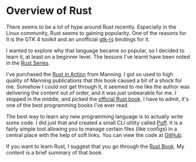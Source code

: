 # Overview of Rust

There seems to be a lot of hype around Rust recently. Especially in the Linux
community, Rust seems to gaining popularity. One of the reasons for it is the
GTK 4 toolkit and an unofficial [gtk-rs](https://gtk-rs.org/) bindings for it.

I wanted to explore why that language became so popular, so I decided to learn
it, at least on a beginner level. The lessons I've learnt have been noted in the
[Rust Series](../programming/rust/basics.md).

I've purchased the [Rust in
Action](https://www.manning.com/books/rust-in-action) from Manning. I got so
used to high quality of Manning publications that this book caused a bit of a
shock for me. Somehow I could not get through it, it seemed to me like the
author was delivering the content out of order, and it was just unbearable for
me. I stopped in the middle, and picked the [official Rust
book](https://doc.rust-lang.org/book/). I have to admit, it's one of the best
programming books I've ever read.

The best way to learn any new programming language is to actually write some
code. I did just that and created a small CLI utility called
[Puff](../projects/puff.md). It is a fairly simple tool allowing you to manage
certain files (like configs) in a central place with the help of soft links.
You can view the code at [GitHub](https://github.com/marcinjahn/puff).

If you want to learn Rust, I suggest that you go through the [Rust
Book](https://doc.rust-lang.org/book/). My content is a brief summary of that
book.